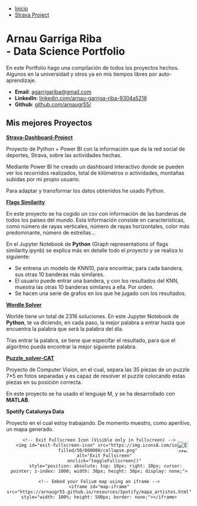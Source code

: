 <div class="tabs">
  <ul>
    <li><a href="#home">Inicio</a></li>
    <li><a href="/Strava/">Strava Project</a></li>
  </ul>
</div>
<link rel="stylesheet" href="/custom.css">

#  Arnau Garriga Riba <br />- Data Science Portfolio

En este Portfolio hago una compilación de todos los proyectos hechos. Algunos en la universidad y otros ya en mis tiempos libres por auto-aprendizaje.

- **Email**: [agarrigariba@gmail.com](agarrigariba@gmail.com)
- **LinkedIn**: [linkedin.com/arnau-garriga-riba-9304a5216](https://www.linkedin.com/in/arnau-garriga-riba-9304a5216/)
- **Github**: [github.com/arnaugr55/](https://github.com/arnaugr55)


## Mis mejores Proyectos


**[Strava-Dashboard-Project](Strava/)**

Proyecto de Python + Power BI con la información que da la red social de deportes, Strava, sobre las actividades hechas.

Mediante Power BI he creado un dashboard interactivo donde se pueden ver los recorridos realizados, total de kilómetros o actividades, montañas subidas por mi propio usuario.

Para adaptar y transformar los datos obtenidos he usado Python.


**[Flags Similarity](https://github.com/arnaugr55/Flags-Similarity)**

En este proyecto se ha cogido un csv con información de las banderas de todos los países del mundo. Esta información consiste en características, como número de rayas verticales, número de rayas horizontales, color más predominante, número de estrellas...

En el Jupyter Notebook de **Python** (Graph representations of flags similarity.ipynb) se explica más en detalle todo el proyecto y se realiza lo siguiente:
- Se entrena un modelo de KNN10, para encontrar, para cada bandera, sus otras 10 banderas más similares.
- El usuario puede entrar una bandera, y con los resultados del KNN, muestra las otras 10 banderas similares a ella. Por orden.
- Se hacen una serie de grafos en los que he jugado con los resultados.<br>


**[Wordle Solver](https://github.com/arnaugr55/Wordle-solver)**

Worlde tiene un total de 2316 soluciones. En este Jupyter Notebook de **Python**, te va diciendo, en cada paso, la mejor palabra a entrar hasta que encuentra la palabra que será la palabra del día. 

Tras entrar la palabra, se tiene que especifar el resultado, para que el algoritmo pueda encontrar la mejor siguiente palabra.<br>


**[Puzzle_solver-CAT](https://github.com/arnaugr55/Puzzle_solver-CAT-)**

Proyecto de Computer Vision, en el cual, separa las 35 piezas de un puzzle 7*5 en fotos separadas y es capaz de resolver el puzzle colocando estas piezas en su posición correcta.

En este proyecto se ha usado el lenguaje M, y se ha desarrollado con **MATLAB**.<br>


**Spotify Catalunya Data**

Proyecto en el cual estoy trabajando. De momento muestro, como aperitivo, un mapa generado.
<div id="map-container" style="position: relative; text-align: center;">
    <!-- Fullscreen Icon (Enter Fullscreen) -->
    <img id="fullscreen-icon" src="https://img.icons8.com/ios-filled/50/000000/full-screen.png" 
         alt="Enter Fullscreen" 
         onclick="toggleFullscreen()" 
         style="position: absolute; top: 10px; right: 10px; cursor: pointer; z-index: 1000; width: 30px; height: 30px;">

    <!-- Exit Fullscreen Icon (Visible only in fullscreen) -->
    <img id="exit-fullscreen-icon" src="https://img.icons8.com/ios-filled/50/000000/collapse.png" 
         alt="Exit Fullscreen" 
         onclick="toggleFullscreen()" 
         style="position: absolute; top: 10px; right: 10px; cursor: pointer; z-index: 1000; width: 30px; height: 30px; display: none;">

    <!-- Embed your Folium map using an iframe -->
    <iframe id="map-iframe" src="https://arnaugr55.github.io/resources/Spotify/mapa_artistes.html" style="width: 100%; height: 500px; border: none;"></iframe>
</div>

<script>
    // JavaScript to toggle fullscreen
    function toggleFullscreen() {
        var mapContainer = document.getElementById('map-container');
        var fullscreenIcon = document.getElementById('fullscreen-icon');
        var exitFullscreenIcon = document.getElementById('exit-fullscreen-icon');

        if (mapContainer) {
            // Toggle fullscreen mode
            mapContainer.classList.toggle('fullscreen');

            // Toggle icons visibility
            if (mapContainer.classList.contains('fullscreen')) {
                fullscreenIcon.style.display = 'none';
                exitFullscreenIcon.style.display = 'block';
            } else {
                fullscreenIcon.style.display = 'block';
                exitFullscreenIcon.style.display = 'none';
            }
        }
    }
</script>

<style>
    /* Fullscreen styling */
    #map-container.fullscreen #map-iframe {
        position: fixed;
        top: 0;
        left: 0;
        width: 100%;
        height: 100%;
        z-index: 9999;
        background-color: white;
    }
</style>


<!-- Google Analytics -->
<script async src="https://www.googletagmanager.com/gtag/js?id=G-TDPH3JHKE7"></script>
<script>
  window.dataLayer = window.dataLayer || [];
  function gtag(){dataLayer.push(arguments);}
  gtag('js', new Date());

  gtag('config', 'G-TDPH3JHKE7');
</script>
<!-- Fin de Google Analytics -->
